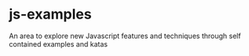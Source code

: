 # js-examples
An area to explore new Javascript features and techniques through self contained examples and katas
